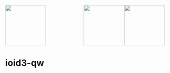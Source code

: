 <img src="https://raw.githubusercontent.com/KuehnhammerTobias/ioqw/master/misc/quakewars.png" width="128"> <img style="float: right;" src="https://raw.githubusercontent.com/KuehnhammerTobias/ioqw/master/misc/quakewars.png" width="128"> <img style="float: right;" src="https://raw.githubusercontent.com/KuehnhammerTobias/ioqw/master/misc/quakewars.png" width="128">

# ioid3-qw